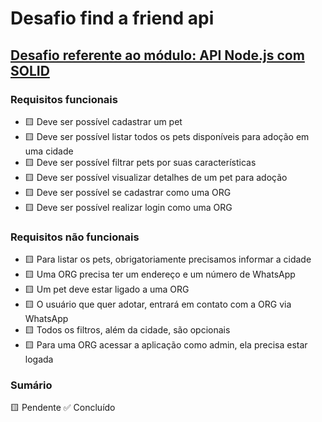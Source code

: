 # Desafio find a friend api

## [Desafio referente ao módulo: API Node.js com SOLID](https://efficient-sloth-d85.notion.site/Desafio-03-0b927eb32dbd4f21ab40224ffdf6cf19#b932fdc8ace240568a620ac4dc4c82e5)

### Requisitos funcionais

- 🟨 Deve ser possível cadastrar um pet
- 🟨 Deve ser possível listar todos os pets disponíveis para adoção em uma cidade
- 🟨 Deve ser possível filtrar pets por suas características
- 🟨 Deve ser possível visualizar detalhes de um pet para adoção
- 🟨 Deve ser possível se cadastrar como uma ORG
- 🟨 Deve ser possível realizar login como uma ORG


### Requisitos não funcionais

- 🟨 Para listar os pets, obrigatoriamente precisamos informar a cidade
- 🟨 Uma ORG precisa ter um endereço e um número de WhatsApp
- 🟨 Um pet deve estar ligado a uma ORG
- 🟨 O usuário que quer adotar, entrará em contato com a ORG via WhatsApp
- 🟨 Todos os filtros, além da cidade, são opcionais
- 🟨 Para uma ORG acessar a aplicação como admin, ela precisa estar logada

### Sumário
🟨 Pendente
✅ Concluído